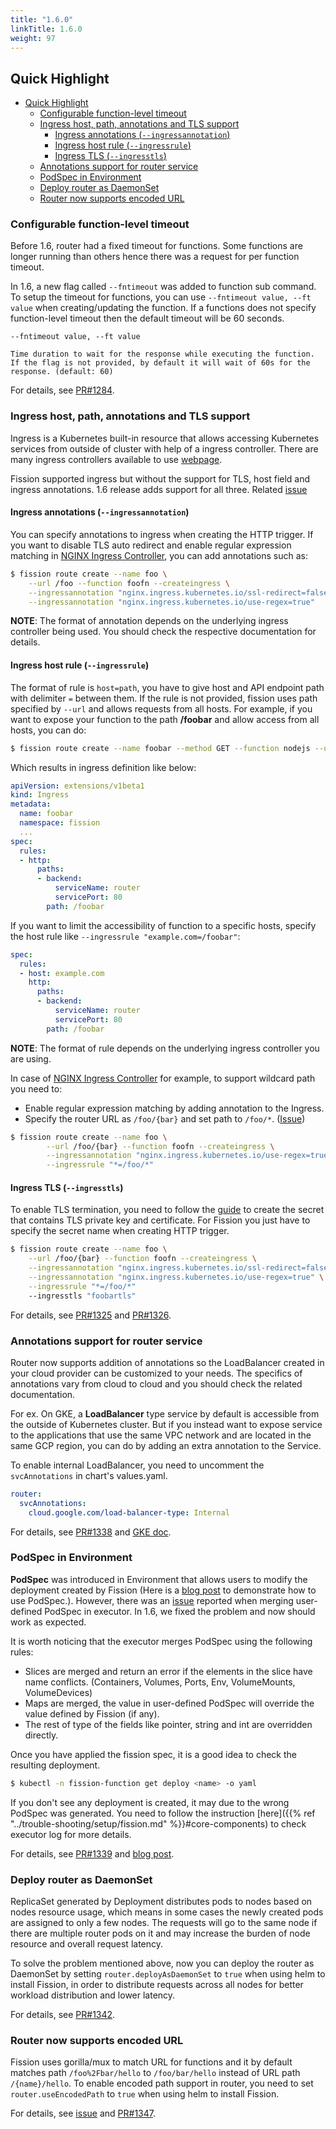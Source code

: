 ```yaml
---
title: "1.6.0"
linkTitle: 1.6.0
weight: 97 
---
```


## Quick Highlight

- [Quick Highlight](#quick-highlight)
  - [Configurable function-level timeout](#configurable-function-level-timeout)
  - [Ingress host, path, annotations and TLS support](#ingress-host-path-annotations-and-tls-support)
    - [Ingress annotations (`--ingressannotation`)](#ingress-annotations---ingressannotation)
    - [Ingress host rule (`--ingressrule`)](#ingress-host-rule---ingressrule)
    - [Ingress TLS (`--ingresstls`)](#ingress-tls---ingresstls)
  - [Annotations support for router service](#annotations-support-for-router-service)
  - [PodSpec in Environment](#podspec-in-environment)
  - [Deploy router as DaemonSet](#deploy-router-as-daemonset)
  - [Router now supports encoded URL](#router-now-supports-encoded-url)

### Configurable function-level timeout

Before 1.6, router had a fixed timeout for functions.
Some functions are longer running than others hence there was a request for per function timeout.

In 1.6, a new flag called `--fntimeout` was added to function sub command.
To setup the timeout for functions, you can use `--fntimeout value, --ft value` when creating/updating the function.
If a functions does not specify function-level timeout then the default timeout will be 60 seconds.

```text
--fntimeout value, --ft value

Time duration to wait for the response while executing the function.
If the flag is not provided, by default it will wait of 60s for the response. (default: 60)
```

For details, see [PR#1284](https://github.com/fission/fission/pull/1284).

### Ingress host, path, annotations and TLS support

Ingress is a Kubernetes built-in resource that allows accessing Kubernetes services from outside of cluster with help of a ingress controller. 
There are many ingress controllers available to use [webpage](https://kubernetes.io/docs/concepts/services-networking/ingress-controllers/#additional-controllers).

Fission supported ingress but without the support for TLS, host field and ingress annotations. 1.6 release adds support for all three.
Related [issue](https://github.com/fission/fission/issues/1158)

#### Ingress annotations (`--ingressannotation`)

You can specify annotations to ingress when creating the HTTP trigger.
If you want to disable TLS auto redirect and enable regular expression matching in [NGINX Ingress Controller](https://github.com/kubernetes/ingress-nginx), you can add annotations such as:

```bash
$ fission route create --name foo \
    --url /foo --function foofn --createingress \
    --ingressannotation "nginx.ingress.kubernetes.io/ssl-redirect=false" \
    --ingressannotation "nginx.ingress.kubernetes.io/use-regex=true"
```

**NOTE**: The format of annotation depends on the underlying ingress controller being used.
You should check the respective documentation for details.

#### Ingress host rule (`--ingressrule`)

The format of rule is `host=path`, you have to give host and API endpoint path with delimiter `=` between them.
If the rule is not provided, fission uses path specified by `--url` and allows requests from all hosts.
For example, if you want to expose your function to the path **/foobar** and allow access from all hosts, you can do:

```sh
$ fission route create --name foobar --method GET --function nodejs --url "/foobar" --createingress --ingressrule "*=/foobar"
```  

Which results in ingress definition like below:

```yaml
apiVersion: extensions/v1beta1
kind: Ingress
metadata:
  name: foobar
  namespace: fission
  ...
spec:
  rules:
  - http:
      paths:
      - backend:
          serviceName: router
          servicePort: 80
        path: /foobar
```

If you want to limit the accessibility of function to a specific hosts, specify the host rule like `--ingressrule "example.com=/foobar"`:

```yaml
spec:
  rules:
  - host: example.com
    http:
      paths:
      - backend:
          serviceName: router
          servicePort: 80
        path: /foobar
```  

**NOTE**: The format of rule depends on the underlying ingress controller you are using.

In case of [NGINX Ingress Controller](https://github.com/kubernetes/ingress-nginx) for example, to support wildcard path you need to:

* Enable regular expression matching by adding annotation to the Ingress.
* Specify the router URL as `/foo/{bar}` and set path to `/foo/*`. ([Issue](https://github.com/fission/fission/issues/1158))

```bash
$ fission route create --name foo \
        --url /foo/{bar} --function foofn --createingress \
        --ingressannotation "nginx.ingress.kubernetes.io/use-regex=true" \
        --ingressrule "*=/foo/*"
```

#### Ingress TLS (`--ingresstls`)

To enable TLS termination, you need to follow the [guide](https://kubernetes.io/docs/concepts/services-networking/ingress/#tls) to create the secret that contains TLS private key and certificate.
For Fission you just have to specify the secret name when creating HTTP trigger.

```bash
$ fission route create --name foo \
    --url /foo/{bar} --function foofn --createingress \
    --ingressannotation "nginx.ingress.kubernetes.io/ssl-redirect=false" \
    --ingressannotation "nginx.ingress.kubernetes.io/use-regex=true" \
    --ingressrule "*=/foo/*"
    --ingresstls "foobartls"
```

For details, see [PR#1325](https://github.com/fission/fission/pull/1284) and [PR#1326](https://github.com/fission/fission/pull/1326).

### Annotations support for router service

Router now supports addition of annotations so the LoadBalancer created in your cloud provider can be customized to your needs.
The specifics of annotations vary from cloud to cloud and you should check the related documentation.

For ex. On GKE, a **LoadBalancer** type service by default is accessible from the outside of Kubernetes cluster.
But if you instead want to expose service to the applications that use the same VPC network and are located in the same GCP region, you can do by adding an extra annotation to the Service.

To enable internal LoadBalancer, you need to uncomment the `svcAnnotations` in chart's values.yaml.

```yaml
router:
  svcAnnotations:
    cloud.google.com/load-balancer-type: Internal
```

For details, see [PR#1338](https://github.com/fission/fission/pull/1338) and [GKE doc](https://cloud.google.com/kubernetes-engine/docs/how-to/internal-load-balancing).

### PodSpec in Environment

**PodSpec** was introduced in Environment that allows users to modify the deployment created by Fission
(Here is a [blog post](/posts/functions-on-steroids-with-podspec/) to demonstrate how to use PodSpec.).
However, there was an [issue](https://github.com/fission/fission/issues/1322) reported when merging user-defined PodSpec in executor.
In 1.6, we fixed the problem and now should work as expected.

It is worth noticing that the executor merges PodSpec using the following rules:

* Slices are merged and return an error if the elements in the slice have name conflicts. (Containers, Volumes, Ports, Env, VolumeMounts, VolumeDevices)
* Maps are merged, the value in user-defined PodSpec will override the value defined by Fission (if any).
* The rest of type of the fields like pointer, string and int are overridden directly.

Once you have applied the fission spec, it is a good idea to check the resulting deployment.

```bash
$ kubectl -n fission-function get deploy <name> -o yaml
```

If you don't see any deployment is created, it may due to the wrong PodSpec was generated.
You need to follow the instruction [here]({{% ref "../trouble-shooting/setup/fission.md" %}}#core-components) to check executor log for more details.

For details, see [PR#1339](https://github.com/fission/fission/pull/1339) and [blog post](/posts/functions-on-steroids-with-podspec/).

### Deploy router as DaemonSet

ReplicaSet generated by Deployment distributes pods to nodes based on nodes resource usage, which means in some cases the newly created pods are assigned to only a few nodes.
The requests will go to the same node if there are multiple router pods on it and may increase the burden of node resource and overall request latency.

To solve the problem mentioned above, now you can deploy the router as DaemonSet by setting `router.deployAsDaemonSet` to `true` when using helm to install Fission, in order to distribute requests across all nodes for better workload distribution and lower latency.

For details, see [PR#1342](https://github.com/fission/fission/pull/1342).

### Router now supports encoded URL

Fission uses gorilla/mux to match URL for functions and it by default matches path `/foo%2Fbar/hello` to `/foo/bar/hello` instead of URL path `/{name}/hello`.
To enable encoded path support in router, you need to set `router.useEncodedPath` to `true` when using helm to install Fission.

For details, see [issue](https://github.com/fission/fission/issues/1317) and [PR#1347](https://github.com/fission/fission/pull/1347). 
